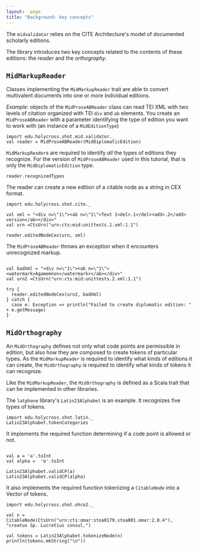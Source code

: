 ```yaml
---
layout:  page
title: "Background: key concepts"
---
```


The `midvalidator` relies on the CITE Architecture's model of documented scholarly editions.

The library introduces two key concepts related to the contents of these editions:  the *reader* and the *orthography*.


## `MidMarkupReader`

Classes implementing the `MidMarkupReader` trait are able to convert multivalent documents into one or more individual editions.

*Example*:  objects of the `MidProseABReader` class can read TEI XML with two levels of citation organized with TEI `div` and `ab` elements.  You create an `MidProseABReader` with a parameter identifying the type of edition you want to work with (an instance of a `MidEditionType`)


```tut
import edu.holycross.shot.mid.validator._
val reader = MidProseABReader(MidDiplomaticEdition)
```



`MidMarkupReader`s are required to identify *all* the types of editions they recognize.  For the version of `MidProseABReader` used in this tutorial, that is only the `MidDiplomaticEdition` type.


```tut
reader.recognizedTypes
```

The reader can create a new edition of a citable node as a string in CEX format.

```tut
import edu.holycross.shot.cite._

val xml = "<div n=\"1\"><ab n=\"1\">Text 1<del>.1</del><add>.2</add> version</ab></div>"
val urn =CtsUrn("urn:cts:mid:unittests.1.xml:1.1")

reader.editedNodeCex(urn, xml)

```

The `MidProseABReader` throws an exception when it encounters unrecognized markup.

```tut

val badXml = "<div n=\"1\"><ab n=\"1\"><watermark>Agamemnon</watermark></ab></div>"
val urn2 =CtsUrn("urn:cts:mid:unittests.2.xml:1.1")

try {
  reader.editedNodeCex(urn2, badXml)
} catch {
  case e: Exception => println("Failed to create diplomatic edition: " + e.getMessage)
}
```

## `MidOrthography`

An `MidOrthography` defines not only what code points are permissible in edition, but also how they are composed to create tokens of particular types.  As the `MidMarkupReader` is required to identify what kinds of editions it can create, the `MidOrthography` is required to identify what kinds of tokens it can recognize.

Like the `MidMarkupReader`, the `MidOrthography` is defined as a Scala trait that can be implemented in other libraries.

The `latphone` library's `Latin23Alphabet` is an example.  It recognizes five types of tokens.

```tut
import edu.holycross.shot.latin._
Latin23Alphabet.tokenCategories
```


It implements the required function determining if a code point is allowed or not.

```tut

val a = 'a'.toInt
val alpha =  'α'.toInt

Latin23Alphabet.validCP(a)
Latin23Alphabet.validCP(alpha)

```

It also implements the required function tokenizing a `CitableNode` into a Vector of tokens.

```tut
import edu.holycross.shot.ohco2._

val n = CitableNode(CtsUrn("urn:cts:omar:stoa0179.stoa001.omar:2.8.4"), "creatus Sp. Lucretius consul,")

val tokens = Latin23Alphabet.tokenizeNode(n)
println(tokens.mkString("\n"))
```
